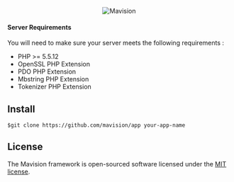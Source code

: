 
<p align="center">
	<img src="http://s21.postimg.org/femk919yr/logo1.png" alt="Mavision">
</p>

#### Server Requirements

 You will need to make sure your server meets the following requirements :

- PHP >= 5.5.12
- OpenSSL PHP Extension
- PDO PHP Extension
- Mbstring PHP Extension
- Tokenizer PHP Extension

## Install

```git
$git clone https://github.com/mavision/app your-app-name
```

## License

The Mavision framework is open-sourced software licensed under the [MIT license](https://opensource.org/licenses/MIT).
